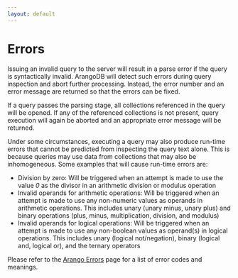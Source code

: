 ```yaml
---
layout: default
---
```

Errors
======

Issuing an invalid query to the server will result in a parse error if the query
is syntactically invalid. ArangoDB will detect such errors during query
inspection and abort further processing. Instead, the error number and an error
message are returned so that the errors can be fixed.

If a query passes the parsing stage, all collections referenced in the query
will be opened. If any of the referenced collections is not present, query
execution will again be aborted and an appropriate error message will be
returned.

Under some circumstances, executing a query may also produce run-time errors 
that cannot be predicted from inspecting the query text alone. This is because
queries may use data from collections that may also be inhomogeneous.  Some
examples that will cause run-time errors are:

- Division by zero: Will be triggered when an attempt is made to use the value
  *0* as the divisor in an arithmetic division or modulus operation
- Invalid operands for arithmetic operations: Will be triggered when an attempt
  is made to use any non-numeric values as operands in arithmetic operations.
  This includes unary (unary minus, unary plus) and binary operations (plus,
  minus, multiplication, division, and modulus)
- Invalid operands for logical operations: Will be triggered when an attempt is
  made to use any non-boolean values as operand(s) in logical operations. This
  includes unary (logical not/negation), binary (logical and, logical or), and
  the ternary operators

Please refer to the [Arango Errors](../manual/appendix-errorcodes.html) page
for a list of error codes and meanings.

